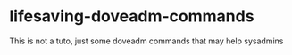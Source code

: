 # lifesaving-doveadm-commands
This is not a tuto, just some doveadm commands that may help sysadmins
